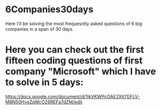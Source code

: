 # 6Companies30days
Here I'll be solving the most frequesntly asked questions of 6 big companies in a span of 30 days.

# Here you can check out the first fifteen coding questions of first company "Microsoft" which I have to solve in 5 days:
   https://docs.google.com/document/d/1jkVKWPcOAE2Xjt7GFLV-M8N50HygZpWcO26REFa7dZM/edit
